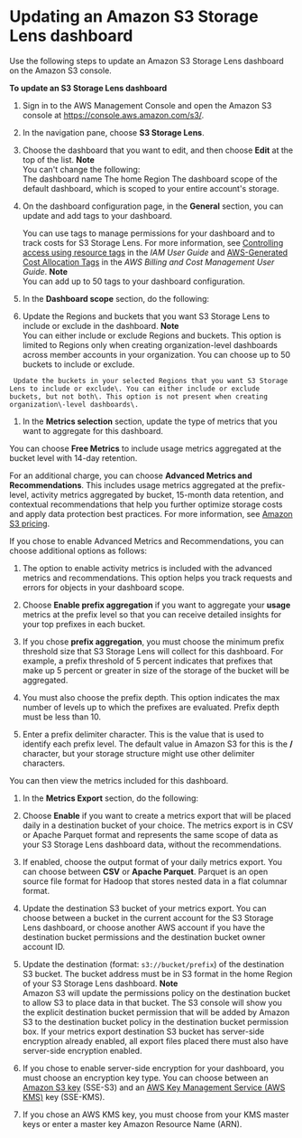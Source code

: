 # Updating an Amazon S3 Storage Lens dashboard<a name="storage_lens_console_editing"></a>

Use the following steps to update an Amazon S3 Storage Lens dashboard on the Amazon S3 console\.

**To update an S3 Storage Lens dashboard**

1. Sign in to the AWS Management Console and open the Amazon S3 console at [https://console\.aws\.amazon\.com/s3/](https://console.aws.amazon.com/s3/)\.

1. In the navigation pane, choose **S3 Storage Lens**\.

1. Choose the dashboard that you want to edit, and then choose **Edit** at the top of the list\.
**Note**  
You can't change the following:  
The dashboard name 
The home Region
The dashboard scope of the default dashboard, which is scoped to your entire account's storage\.

1. On the dashboard configuration page, in the **General** section, you can update and add tags to your dashboard\.

   You can use tags to manage permissions for your dashboard and to track costs for S3 Storage Lens\. For more information, see [Controlling access using resource tags](https://docs.aws.amazon.com/IAM/latest/UserGuide/access_tags.html) in the *IAM User Guide* and [AWS\-Generated Cost Allocation Tags](https://docs.aws.amazon.com/awsaccountbilling/latest/aboutv2/aws-tags.html) in the *AWS Billing and Cost Management User Guide*\.
**Note**  
You can add up to 50 tags to your dashboard configuration\.

1.  In the **Dashboard scope** section, do the following:

   1.  Update the Regions and buckets that you want S3 Storage Lens to include or exclude in the dashboard\. 
**Note**  
You can either include or exclude Regions and buckets\. This option is limited to Regions only when creating organization\-level dashboards across member accounts in your organization\. 
You can choose up to 50 buckets to include or exclude\.

     Update the buckets in your selected Regions that you want S3 Storage Lens to include or exclude\. You can either include or exclude buckets, but not both\. This option is not present when creating organization\-level dashboards\.

1.  In the **Metrics selection** section, update the type of metrics that you want to aggregate for this dashboard\. 

   You can choose **Free Metrics** to include usage metrics aggregated at the bucket level with 14\-day retention\. 

   For an additional charge, you can choose **Advanced Metrics and Recommendations**\. This includes usage metrics aggregated at the prefix\-level, activity metrics aggregated by bucket, 15\-month data retention, and contextual recommendations that help you further optimize storage costs and apply data protection best practices\. For more information, see [Amazon S3 pricing](http://aws.amazon.com/s3/pricing/)\.

   If you chose to enable Advanced Metrics and Recommendations, you can choose additional options as follows: 

   1. The option to enable activity metrics is included with the advanced metrics and recommendations\. This option helps you track requests and errors for objects in your dashboard scope\.

   1. Choose **Enable prefix aggregation** if you want to aggregate your **usage** metrics at the prefix level so that you can receive detailed insights for your top prefixes in each bucket\.

   1. If you chose **prefix aggregation**, you must choose the minimum prefix threshold size that S3 Storage Lens will collect for this dashboard\. For example, a prefix threshold of 5 percent indicates that prefixes that make up 5 percent or greater in size of the storage of the bucket will be aggregated\. 

   1. You must also choose the prefix depth\. This option indicates the max number of levels up to which the prefixes are evaluated\. Prefix depth must be less than 10\.

   1. Enter a prefix delimiter character\. This is the value that is used to identify each prefix level\. The default value in Amazon S3 for this is the **/** character, but your storage structure might use other delimiter characters\.

   You can then view the metrics included for this dashboard\.

1.  In the **Metrics Export** section, do the following:

   1. Choose **Enable** if you want to create a metrics export that will be placed daily in a destination bucket of your choice\. The metrics export is in CSV or Apache Parquet format and represents the same scope of data as your S3 Storage Lens dashboard data, without the recommendations\.

   1.  If enabled, choose the output format of your daily metrics export\. You can choose between **CSV** or **Apache Parquet**\. Parquet is an open source file format for Hadoop that stores nested data in a flat columnar format\.

   1. Update the destination S3 bucket of your metrics export\. You can choose between a bucket in the current account for the S3 Storage Lens dashboard, or choose another AWS account if you have the destination bucket permissions and the destination bucket owner account ID\.

   1. Update the destination \(format: `s3://bucket/prefix`\) of the destination S3 bucket\. The bucket address must be in S3 format in the home Region of your S3 Storage Lens dashboard\. 
**Note**  
Amazon S3 will update the permissions policy on the destination bucket to allow S3 to place data in that bucket\. 
 The S3 console will show you the explicit destination bucket permission that will be added by Amazon S3 to the destination bucket policy in the destination bucket permission box\. 
If your metrics export destination S3 bucket has server\-side encryption already enabled, all export files placed there must also have server\-side encryption enabled\. 

   1. If you chose to enable server\-side encryption for your dashboard, you must choose an encryption key type\. You can choose between an [Amazon S3 key](https://docs.aws.amazon.com/AmazonS3/latest/dev/UsingServerSideEncryption.html) \(SSE\-S3\) and an [AWS Key Management Service \(AWS KMS\)](https://docs.aws.amazon.com/AmazonS3/latest/dev/UsingKMSEncryption.html) key \(SSE\-KMS\)\.

   1.  If you chose an AWS KMS key, you must choose from your KMS master keys or enter a master key Amazon Resource Name \(ARN\)\.